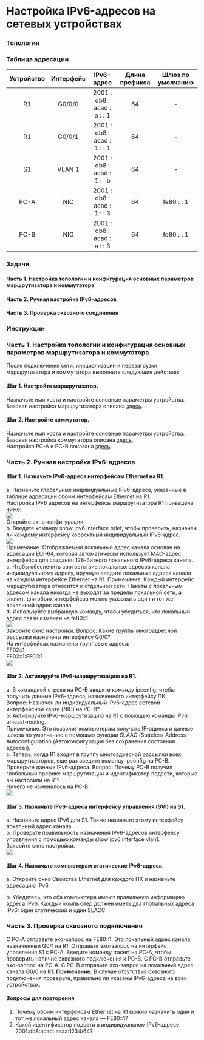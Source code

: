 # Настройка IPv6-адресов на сетевых устройствах
### Топология

### Таблица адресации
|Устройство|Интерфейс|IPv6-адрес|Длина префикса|Шлюз по умолчанию|
|:---:|:---:|:---:|:---:|:---:|
| R1 | G0/0/0 | 2001 : db8 : acad : a : : 1 | 64 | - |
| R1 | G0/0/1 | 2001 : db8 : acad : 1 : : 1 | 64 | - |
| S1 | VLAN 1 | 2001 : db8 : acad : 1 : : b | 64 | - |
| PC-A | NIC | 2001 : db8 : acad : 1 : : 3 | 64 | fe80 : : 1 |
| PC-B | NIC | 2001 : db8 : acad : a : : 3 | 64 | fe80 : : 1 |

### Задачи
#### Часть 1. Настройка топологии и конфигурация основных параметров маршрутизатора и коммутатора
#### Часть 2. Ручная настройка IPv6-адресов
#### Часть 3. Проверка сквозного соединения
### Инструкции
### Часть 1. Настройка топологии и конфигурация основных параметров маршрутизатора и коммутатора
После подключения сети, инициализации и перезагрузки маршрутизатора и коммутатора выполните следующие действия:
#### Шаг 1. Настройте маршрутизатор.
Назначьте имя хоста и настройте основные параметры устройства.  
Базовая настройка маршрутизатора описана [здесь](Configs/R1).  
#### Шаг 2. Настройте коммутатор.
Назначьте имя хоста и настройте основные параметры устройства.  
Базовая настройка коммутатора описана [здесь](Configs/S1).  
Настройка PC-A и PC-B показана [здесь](Configs/)  
### Часть 2. Ручная настройка IPv6-адресов
#### Шаг 1. Назначьте IPv6-адреса интерфейсам Ethernet на R1.
a.	Назначьте глобальные индивидуальные IPv6-адреса, указанные в таблице адресации обоим интерфейсам Ethernet на R1.  
Настройка IPv6 адресов на интерфейсы маршрутизатора R1 приведена ниже:  
![](configure_R1_ipv6.png)  
Откройте окно конфигурации  
b.	Введите команду show ipv6 interface brief, чтобы проверить, назначен ли каждому интерфейсу корректный индивидуальный IPv6-адрес.  
![](
show_ipv6_interface_brief_R1.png)  
Примечание. Отображаемый локальный адрес канала основан на адресации EUI-64, которая автоматически использует MAC-адрес интерфейса для создания 128-битного локального IPv6-адреса канала.  
c.	Чтобы обеспечить соответствие локальных адресов канала индивидуальному адресу, вручную введите локальные адреса канала на каждом интерфейсе Ethernet на R1.
Примечание. Каждый интерфейс маршрутизатора относится к отдельной сети. Пакеты с локальным адресом канала никогда не выходят за пределы локальной сети, а значит, для обоих интерфейсов можно указывать один и тот же локальный адрес канала.  
d.	Используйте выбранную команду, чтобы убедиться, что локальный адрес связи изменен на fe80::1.  
![](configure_R1_link-local.png)  
Закройте окно настройки.
Вопрос:
Какие группы многоадресной рассылки назначены интерфейсу G0/0?  
На интерфейсах назначены групповые адреса:  
FF02::1  
FF02::1:FF00:1  
![](show_ipv6_interface_gigabitEthernet0_0.png)  
#### Шаг 2. Активируйте IPv6-маршрутизацию на R1.
a.	В командной строке на PC-B введите команду ipconfig, чтобы получить данные IPv6-адреса, назначенного интерфейсу ПК.  
Вопрос:
Назначен ли индивидуальный IPv6-адрес сетевой интерфейсной карте (NIC) на PC-B?  
b.	Активируйте IPv6-маршрутизацию на R1 с помощью команды IPv6 unicast-routing.  
Примечание. Это позволит компьютерам получать IP-адреса и данные шлюза по умолчанию с помощью функции SLAAC (Stateless Address Autoconfiguration (Автоконфигурация без сохранения состояния адреса)).  
c.	Теперь, когда R1 входит в группу многоадресной рассылки всех маршрутизаторов, еще раз введите команду ipconfig на PC-B. Проверьте данные IPv6-адреса.
Вопрос:
Почему PC-B получил глобальный префикс маршрутизации и идентификатор подсети, которые вы настроили на R1?  
Ничего не изменилось на PC-B.  
![](ipconfig_PC-B_after_ipv6_unicast_routing.png)  
#### Шаг 3. Назначьте IPv6-адреса интерфейсу управления (SVI) на S1.
a.	Назначьте адрес IPv6 для S1. Также назначьте этому интерфейсу локальный адрес канала.  
b.	Проверьте правильность назначения IPv6-адресов интерфейсу управления с помощью команды show ipv6 interface vlan1.  
Закройте окно настройки.  
![](ipv6_vlan1_link-local.png)  
#### Шаг 4. Назначьте компьютерам статические IPv6-адреса.
a.	Откройте окно Свойства Ethernet для каждого ПК и назначьте адресацию IPv6.  

b.	Убедитесь, что оба компьютера имеют правильную информацию адреса IPv6. Каждый компьютер должен иметь два глобальных адреса IPv6: один статический и один SLACC
### Часть 3. Проверка сквозного подключения
С PC-A отправьте эхо-запрос на FE80::1. Это локальный адрес канала, назначенный G0/1 на R1.
Отправьте эхо-запрос на интерфейс управления S1 с PC-A.
Введите команду tracert на PC-A, чтобы проверить наличие сквозного подключения к PC-B.
С PC-B отправьте эхо-запрос на PC-A.
С PC-B отправьте эхо-запрос на локальный адрес канала G0/0 на R1.
**Примечание.**  В случае отсутствия сквозного подключения проверьте, правильно ли указаны IPv6-адреса на всех устройствах.
#### Вопросы для повторения
1.	Почему обоим интерфейсам Ethernet на R1 можно назначить один и тот же локальный адрес канала — FE80::1?
2.	Какой идентификатор подсети в индивидуальном IPv6-адресе 2001:db8:acad::aaaa:1234/64?
